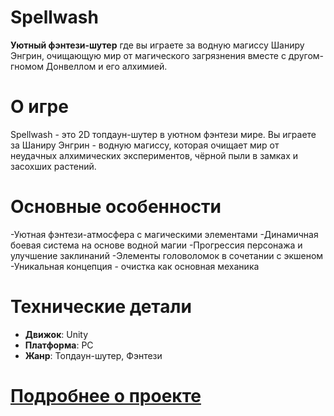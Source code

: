 # Spellwash

**Уютный фэнтези-шутер** где вы играете за водную магиссу Шаниру Энгрин, очищающую мир от магического загрязнения вместе с другом-гномом Донвеллом и его алхимией.

# О игре
Spellwash - это 2D топдаун-шутер в уютном фэнтези мире. Вы играете за Шаниру Энгрин - водную магиссу, которая очищает мир от неудачных алхимических экспериментов, чёрной пыли в замках и засохших растений.

# Основные особенности
-Уютная фэнтези-атмосфера с магическими элементами
-Динамичная боевая система на основе водной магии
-Прогрессия персонажа и улучшение заклинаний
-Элементы головоломок в сочетании с экшеном
-Уникальная концепция - очистка как основная механика

# Технические детали
- **Движок**: Unity
- **Платформа**: PC
- **Жанр**: Топдаун-шутер, Фэнтези

# [Подробнее о проекте](https://github.com/Sparkiboomen/Spellwash/blob/main/GDD.md)
